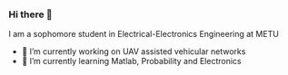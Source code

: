 ### Hi there 👋
 I am a sophomore student in Electrical-Electronics Engineering at METU
- 🔭 I’m currently working on UAV assisted vehicular networks
- 🌱 I’m currently learning Matlab, Probability and Electronics



<!--
**MehmetAlp05/MehmetAlp05** is a ✨ _special_ ✨ repository because its `README.md` (this file) appears on your GitHub profile.

Here are some ideas to get you started:

- 🔭 I’m currently working on ...
- 🌱 I’m currently learning ...
- 👯 I’m looking to collaborate on ...
- 🤔 I’m looking for help with ...
- 💬 Ask me about ...
- 📫 How to reach me: ...
- 😄 Pronouns: ...
- ⚡ Fun fact: ...
-->
